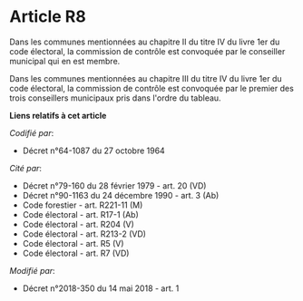 # Article R8

Dans les communes mentionnées au chapitre II du titre IV du livre 1er du code électoral, la commission de contrôle est
convoquée par le conseiller municipal qui en est membre.

Dans les communes mentionnées au chapitre III du titre IV du livre 1er du code électoral, la commission de contrôle est
convoquée par le premier des trois conseillers municipaux pris dans l'ordre du tableau.

**Liens relatifs à cet article**

_Codifié par_:

  - Décret n°64-1087 du 27 octobre 1964

_Cité par_:

  - Décret n°79-160 du 28 février 1979 - art. 20 (VD)
  - Décret n°90-1163 du 24 décembre 1990 - art. 3 (Ab)
  - Code forestier - art. R221-11 (M)
  - Code électoral - art. R17-1 (Ab)
  - Code électoral - art. R204 (V)
  - Code électoral - art. R213-2 (VD)
  - Code électoral - art. R5 (V)
  - Code électoral - art. R7 (VD)

_Modifié par_:

  - Décret n°2018-350 du 14 mai 2018 - art. 1
